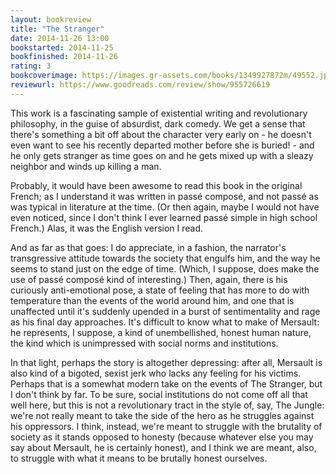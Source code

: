 ```yaml
---
layout: bookreview
title: "The Stranger"
date: 2014-11-26 13:00
bookstarted: 2014-11-25
bookfinished: 2014-11-26
rating: 3
bookcoverimage: https://images.gr-assets.com/books/1349927872m/49552.jpg
reviewurl: https://www.goodreads.com/review/show/955726619
---
```


This work is a fascinating sample of existential writing and revolutionary philosophy, in the guise of absurdist, dark comedy. We get a sense that there's something a bit off about the character very early on - he doesn't even want to see his recently departed mother before she is buried! - and he only gets stranger as time goes on and he gets mixed up with a sleazy neighbor and winds up killing a man.



Probably, it would have been awesome to read this book in the original French; as I understand it was written in passé composé, and not passé as was typical in literature at the time. (Or then again, maybe I would not have even noticed, since I don't think I ever learned passé simple in high school French.) Alas, it was the English version I read.



And as far as that goes: I do appreciate, in a fashion, the narrator's transgressive attitude towards the society that engulfs him, and the way he seems to stand just on the edge of time. (Which, I suppose, does make the use of passé composé kind of interesting.) Then, again, there is his curiously anti-emotional pose, a state of feeling that has more to do with temperature than the events of the world around him, and one that is unaffected until it's suddenly upended in a burst of sentimentality and rage as his final day approaches. It's difficult to know what to make of Mersault: he represents, I suppose, a kind of unembellished, honest human nature, the kind which is unimpressed with social norms and institutions.



In that light, perhaps the story is altogether depressing: after all, Mersault is also kind of a bigoted, sexist jerk who lacks any feeling for his victims. Perhaps that is a somewhat modern take on the events of The Stranger, but I don't think by far. To be sure, social institutions do not come off all that well here, but this is not a revolutionary tract in the style of, say, The Jungle: we're not really meant to take the side of the hero as he struggles against his oppressors. I think, instead, we're meant to struggle with the brutality of society as it stands opposed to honesty (because whatever else you may say about Mersault, he is certainly honest), and I think we are meant, also, to struggle with what it means to be brutally honest ourselves.